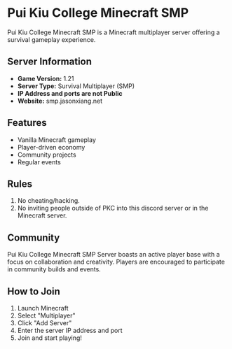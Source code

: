 # Pui Kiu College Minecraft SMP

Pui Kiu College Minecraft SMP is a Minecraft multiplayer server offering a survival gameplay experience. 

## Server Information

- **Game Version:** 1.21
- **Server Type:** Survival Multiplayer (SMP)
- **IP Address and ports are not Public**
- **Website:** smp.jasonxiang.net

## Features

- Vanilla Minecraft gameplay
- Player-driven economy
- Community projects
- Regular events

## Rules

1. No cheating/hacking.
2. No inviting people outside of PKC into this discord server or in the Minecraft server.

## Community

Pui Kiu College Minecraft SMP Server boasts an active player base with a focus on collaboration and creativity. Players are encouraged to participate in community builds and events.

## How to Join

1. Launch Minecraft
2. Select "Multiplayer"
3. Click "Add Server"
4. Enter the server IP address and port
5. Join and start playing!
